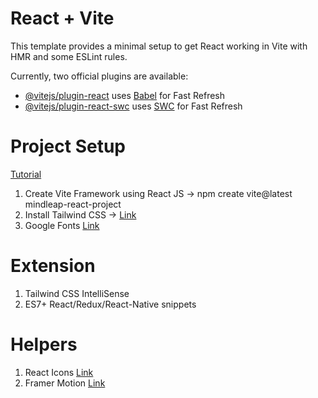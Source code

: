 # React + Vite

This template provides a minimal setup to get React working in Vite with HMR and some ESLint rules.

Currently, two official plugins are available:

- [@vitejs/plugin-react](https://github.com/vitejs/vite-plugin-react/blob/main/packages/plugin-react/README.md) uses [Babel](https://babeljs.io/) for Fast Refresh
- [@vitejs/plugin-react-swc](https://github.com/vitejs/vite-plugin-react-swc) uses [SWC](https://swc.rs/) for Fast Refresh

# Project Setup
[Tutorial](https://www.youtube.com/watch?v=bjYjj0dzRfs&t=7480s)

1. Create Vite Framework using React JS -> npm create vite@latest mindleap-react-project
2. Install Tailwind CSS -> [Link](https://tailwindcss.com/docs/guides/vite)
3. Google Fonts [Link](https://fonts.google.com/) 

# Extension

1. Tailwind CSS IntelliSense
2. ES7+ React/Redux/React-Native snippets

# Helpers

1. React Icons [Link](https://react-icons.github.io/react-icons/)
2. Framer Motion [Link](https://www.framer.com/motion/)
